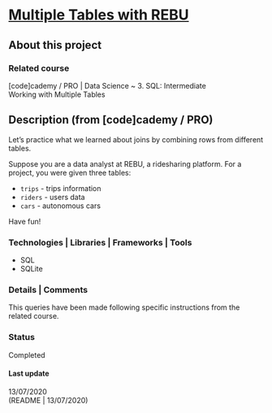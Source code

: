 # [Multiple Tables with REBU](https://www.codecademy.com/paths/data-science/tracks/sql-intermediate/modules/dspath-sql-multiple-tables/projects/querying-tables)

## About this project

### Related course
[code]cademy / PRO | Data Science  ~ 3. SQL: Intermediate   
Working with Multiple Tables

## Description (from [code]cademy / PRO)
Let’s practice what we learned about joins by combining rows from different tables.

Suppose you are a data analyst at REBU, a ridesharing platform. For a project, you were given three tables:
- `trips` - trips information
- `riders` - users data
- `cars` - autonomous cars

Have fun!

### Technologies | Libraries | Frameworks | Tools  
- SQL  
- SQLite  

### Details | Comments
This queries have been made following specific instructions from the related course. 

### Status
Completed

#### Last update
13/07/2020  
(README | 13/07/2020)